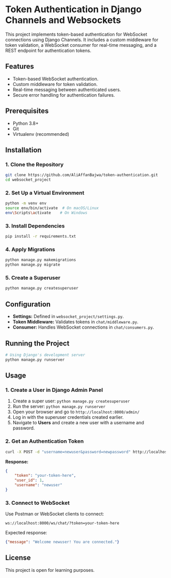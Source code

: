# Token Authentication in Django Channels and Websockets

This project implements token-based authentication for WebSocket connections using Django Channels. It includes a custom middleware for token validation, a WebSocket consumer for real-time messaging, and a REST endpoint for authentication tokens.

## Features
- Token-based WebSocket authentication.
- Custom middleware for token validation.
- Real-time messaging between authenticated users.
- Secure error handling for authentication failures.

## Prerequisites
- Python 3.8+
- Git
- Virtualenv (recommended)

## Installation

### 1. Clone the Repository
```bash
git clone https://github.com/AliAffanBajwa/token-authentication.git
cd websocket_project
```

### 2. Set Up a Virtual Environment
```bash
python -m venv env
source env/bin/activate  # On macOS/Linux
env\Scripts\activate    # On Windows
```

### 3. Install Dependencies
```bash
pip install -r requirements.txt
```

### 4. Apply Migrations
```bash
python manage.py makemigrations
python manage.py migrate
```

### 5. Create a Superuser
```bash
python manage.py createsuperuser
```

## Configuration
- **Settings:** Defined in `websocket_project/settings.py`.
- **Token Middleware:** Validates tokens in `chat/middleware.py`.
- **Consumer:** Handles WebSocket connections in `chat/consumers.py`.

## Running the Project
```bash
# Using Django's development server
python manage.py runserver
```

## Usage

### 1. Create a User in Django Admin Panel
1. Create a super user: `python manage.py createsuperuser`
1. Run the server: `python manage.py runserver`
2. Open your browser and go to `http://localhost:8000/admin/`
3. Log in with the superuser credentials created earlier.
4. Navigate to **Users** and create a new user with a username and password.

### 2. Get an Authentication Token
```bash
curl -X POST -d "username=newuser&password=newpassword" http://localhost:8000/api/api-token-auth/
```
**Response:**
```json
{
    "token": "your-token-here",
    "user_id": 1,
    "username": "newuser"
}
```

### 3. Connect to WebSocket
Use Postman or WebSocket clients to connect:
```
ws://localhost:8000/ws/chat/?token=your-token-here
```
Expected response:
```json
{"message": "Welcome newuser! You are connected."}
```

## License
This project is open for learning purposes.

